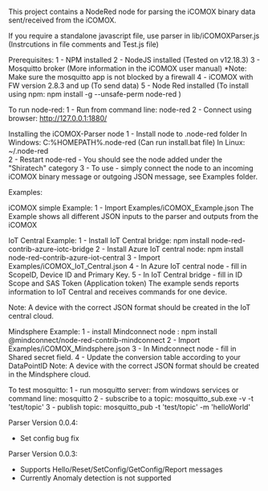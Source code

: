 This project contains a NodeRed node for parsing the iCOMOX binary data sent/received from the iCOMOX.

If you require a standalone javascript file,  use parser in lib/iCOMOXParser.js (Instrcutions in file comments and Test.js file)


Prerequisites:
1 - NPM installed
2 - NodeJS installed (Tested on v12.18.3)
3 - Mosquitto broker (More information in the iCOMOX user manual)
	*Note: Make sure the mosquitto app is not blocked by a firewall
4 - iCOMOX with FW version 2.8.3 and up (To send data)
5 - Node Red installed (To install using npm: npm install -g --unsafe-perm node-red )


To run node-red:
1 - Run from command line: node-red
2 - Connect using browser: http://127.0.0.1:1880/



Installing the iCOMOX-Parser node
1 - Install node to .node-red folder
	In Windows: C:%HOMEPATH%\.node-red  (Can run install.bat file)
	In Linux: ~/.node-red  
2 - Restart node-red - You should see the node added under the "Shiratech" category
3 - To use - simply connect the node to an incoming iCOMOX binary message or outgoing JSON message, see Examples folder.



Examples:

iCOMOX simple Example:
1 - Import Examples/iCOMOX_Example.json
The Example shows all different JSON inputs to the parser and outputs from the iCOMOX


IoT Central Example:
1 - Install IoT Central bridge: 	npm install node-red-contrib-azure-iotc-bridge
2 - Install Azure IoT central node: npm install node-red-contrib-azure-iot-central
3 - Import Examples/iCOMOX_IoT_Central.json
4 - In Azure IoT central node - fill in ScopeID, Device ID and Primary Key.
5 - In IoT Central bridge -  fill in ID Scope and SAS Token (Application token)
The example sends reports information to IoT Central and receives commands for one device.

Note: A device with the correct JSON format should be created in the IoT central cloud.
	

Mindsphere Example:
1 - install Mindconnect node : npm install @mindconnect/node-red-contrib-mindconnect
2 - Import Examples/iCOMOX_Mindsphere.json
3 - In Mindconnect node - fill in Shared secret field.
4 - Update the conversion table according to your DataPointID
Note: A device with the correct JSON format should be created in the Mindsphere cloud.



To test mosquitto:
1 - run mosquitto server: from windows services or command line: mosquitto
2 - subscribe to a topic: mosquitto_sub.exe -v -t 'test/topic'
3 - publish topic: mosquitto_pub -t 'test/topic' -m 'helloWorld'



Parser Version 0.0.4:
- Set config bug fix


Parser Version 0.0.3:
- Supports Hello/Reset/SetConfig/GetConfig/Report messages
- Currently Anomaly detection is not supported
